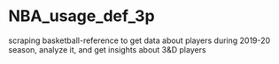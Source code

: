 # NBA_usage_def_3p
scraping basketball-reference to get data about players during 2019-20 season, analyze it, and get insights about 3&amp;D players

